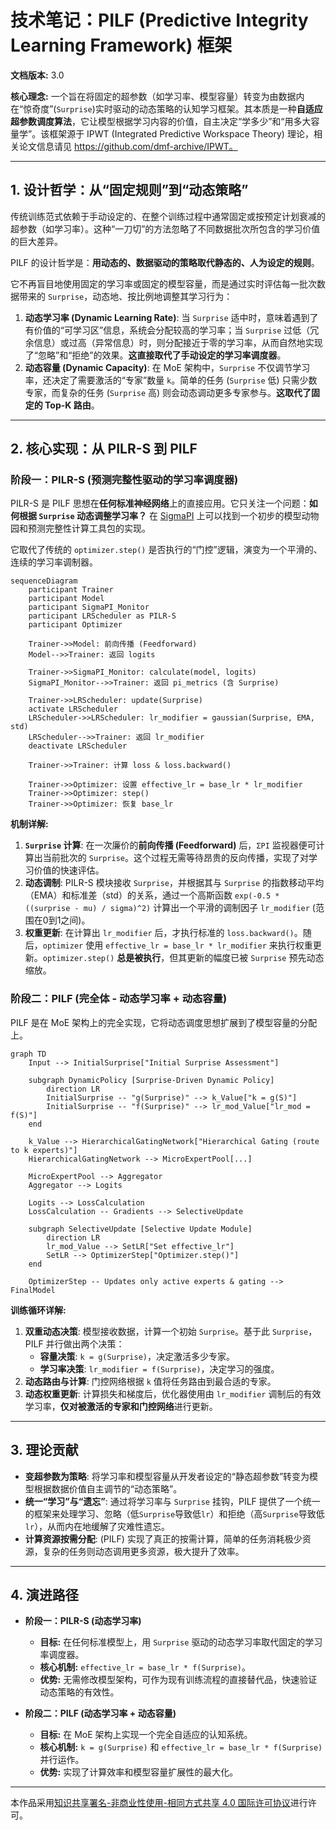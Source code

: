# **技术笔记：PILF (Predictive Integrity Learning Framework) 框架**

**文档版本:** 3.0

**核心理念:** 一个旨在将固定的超参数（如学习率、模型容量）转变为由数据内在“惊奇度”(`Surprise`)实时驱动的动态策略的认知学习框架。其本质是一种**自适应超参数调度算法**，它让模型根据学习内容的价值，自主决定“学多少”和“用多大容量学”。该框架源于 IPWT (Integrated Predictive Workspace Theory) 理论，相关论文信息请见 https://github.com/dmf-archive/IPWT。

---

## **1. 设计哲学：从“固定规则”到“动态策略”**

传统训练范式依赖于手动设定的、在整个训练过程中通常固定或按预定计划衰减的超参数（如学习率）。这种“一刀切”的方法忽略了不同数据批次所包含的学习价值的巨大差异。

PILF 的设计哲学是：**用动态的、数据驱动的策略取代静态的、人为设定的规则**。

它不再盲目地使用固定的学习率或固定的模型容量，而是通过实时评估每一批次数据带来的 `Surprise`，动态地、按比例地调整其学习行为：

1. **动态学习率 (Dynamic Learning Rate)**: 当 `Surprise` 适中时，意味着遇到了有价值的“可学习区”信息，系统会分配较高的学习率；当 `Surprise` 过低（冗余信息）或过高（异常信息）时，则分配接近于零的学习率，从而自然地实现了“忽略”和“拒绝”的效果。**这直接取代了手动设定的学习率调度器**。
2. **动态容量 (Dynamic Capacity)**: 在 MoE 架构中，`Surprise` 不仅调节学习率，还决定了需要激活的“专家”数量 `k`。简单的任务 (`Surprise` 低) 只需少数专家，而复杂的任务 (`Surprise` 高) 则会动态调动更多专家参与。**这取代了固定的 Top-K 路由**。

---

## **2. 核心实现：从 PILR-S 到 PILF**

### **阶段一：PILR-S (预测完整性驱动的学习率调度器)**

PILR-S 是 PILF 思想在**任何标准神经网络**上的直接应用。它只关注一个问题：**如何根据 `Surprise` 动态调整学习率？** 在 [SigmaPI](https://github.com/dmf-archive/SigmaPI) 上可以找到一个初步的模型动物园和预测完整性计算工具包的实现。

它取代了传统的 `optimizer.step()` 是否执行的“门控”逻辑，演变为一个平滑的、连续的学习率调制器。

```mermaid
sequenceDiagram
    participant Trainer
    participant Model
    participant SigmaPI_Monitor
    participant LRScheduler as PILR-S
    participant Optimizer

    Trainer->>Model: 前向传播 (Feedforward)
    Model-->>Trainer: 返回 logits

    Trainer->>SigmaPI_Monitor: calculate(model, logits)
    SigmaPI_Monitor-->>Trainer: 返回 pi_metrics (含 Surprise)

    Trainer->>LRScheduler: update(Surprise)
    activate LRScheduler
    LRScheduler->>LRScheduler: lr_modifier = gaussian(Surprise, EMA, std)
    LRScheduler-->>Trainer: 返回 lr_modifier
    deactivate LRScheduler

    Trainer->>Trainer: 计算 loss & loss.backward()
    
    Trainer->>Optimizer: 设置 effective_lr = base_lr * lr_modifier
    Trainer->>Optimizer: step()
    Trainer->>Optimizer: 恢复 base_lr
```

**机制详解:**

1. **`Surprise` 计算**: 在一次廉价的**前向传播 (Feedforward)** 后，`ΣPI` 监视器便可计算出当前批次的 `Surprise`。这个过程无需等待昂贵的反向传播，实现了对学习价值的快速评估。
2. **动态调制**: PILR-S 模块接收 `Surprise`，并根据其与 `Surprise` 的指数移动平均（EMA）和标准差（std）的关系，通过一个高斯函数 `exp(-0.5 * ((surprise - mu) / sigma)^2)` 计算出一个平滑的调制因子 `lr_modifier` (范围在0到1之间)。
3. **权重更新**: 在计算出 `lr_modifier` 后，才执行标准的 `loss.backward()`。随后，`optimizer` 使用 `effective_lr = base_lr * lr_modifier` 来执行权重更新。`optimizer.step()` **总是被执行**，但其更新的幅度已被 `Surprise` 预先动态缩放。

### **阶段二：PILF (完全体 - 动态学习率 + 动态容量)**

PILF 是在 MoE 架构上的完全实现，它将动态调度思想扩展到了模型容量的分配上。

```mermaid
graph TD
    Input --> InitialSurprise["Initial Surprise Assessment"]
    
    subgraph DynamicPolicy [Surprise-Driven Dynamic Policy]
        direction LR
        InitialSurprise -- "g(Surprise)" --> k_Value["k = g(S)"]
        InitialSurprise -- "f(Surprise)" --> lr_mod_Value["lr_mod = f(S)"]
    end

    k_Value --> HierarchicalGatingNetwork["Hierarchical Gating (route to k experts)"]
    HierarchicalGatingNetwork --> MicroExpertPool[...]
    
    MicroExpertPool --> Aggregator
    Aggregator --> Logits

    Logits --> LossCalculation
    LossCalculation -- Gradients --> SelectiveUpdate

    subgraph SelectiveUpdate [Selective Update Module]
        direction LR
        lr_mod_Value --> SetLR["Set effective_lr"]
        SetLR --> OptimizerStep["Optimizer.step()"]
    end
    
    OptimizerStep -- Updates only active experts & gating --> FinalModel
```

**训练循环详解:**

1. **双重动态决策**: 模型接收数据，计算一个初始 `Surprise`。基于此 `Surprise`，PILF 并行做出两个决策：
    - **容量决策**: `k = g(Surprise)`，决定激活多少专家。
    - **学习率决策**: `lr_modifier = f(Surprise)`，决定学习的强度。
2. **动态路由与计算**: 门控网络根据 `k` 值将任务路由到最合适的专家。
3. **动态权重更新**: 计算损失和梯度后，优化器使用由 `lr_modifier` 调制后的有效学习率，**仅对被激活的专家和门控网络**进行更新。

---

## **3. 理论贡献**

- **变超参数为策略**: 将学习率和模型容量从开发者设定的“静态超参数”转变为模型根据数据价值自主调节的“动态策略”。
- **统一“学习”与“遗忘”**: 通过将学习率与 `Surprise` 挂钩，PILF 提供了一个统一的框架来处理学习、忽略（低`Surprise`导致低`lr`）和拒绝（高`Surprise`导致低`lr`），从而内在地缓解了灾难性遗忘。
- **计算资源按需分配**: (PILF) 实现了真正的按需计算，简单的任务消耗极少资源，复杂的任务则动态调用更多资源，极大提升了效率。

---

## **4. 演进路径**

- **阶段一：PILR-S (动态学习率)**
  - **目标:** 在任何标准模型上，用 `Surprise` 驱动的动态学习率取代固定的学习率调度器。
  - **核心机制:** `effective_lr = base_lr * f(Surprise)`。
  - **优势:** 无需修改模型架构，可作为现有训练流程的直接替代品，快速验证动态策略的有效性。

- **阶段二：PILF (动态学习率 + 动态容量)**
  - **目标:** 在 MoE 架构上实现一个完全自适应的认知系统。
  - **核心机制:** `k = g(Surprise)` 和 `effective_lr = base_lr * f(Surprise)` 并行运作。
  - **优势:** 实现了计算效率和模型容量扩展性的最大化。

---

本作品采用[知识共享署名-非商业性使用-相同方式共享 4.0 国际许可协议](http://creativecommons.org/licenses/by-nc-sa/4.0/)进行许可。
